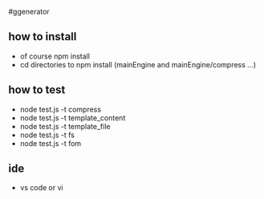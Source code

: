 #ggenerator

## how to install 
* of course  npm install 
* cd directories to npm install (mainEngine and mainEngine/compress ...)

## how to test 
* node test.js -t compress
* node test.js -t template_content
* node test.js -t template_file
* node test.js -t fs
* node test.js -t fom

## ide
* vs code or vi 